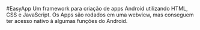 #EasyApp
Um framework para criação de apps Android utilizando HTML, CSS e JavaScript.
Os Apps são rodados em uma webview, mas conseguem ter acesso nativo à algumas funções do Android.